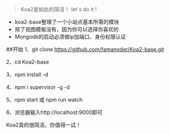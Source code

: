 >Koa2是如此的简洁！ let`s do it !

* koa2-base整理了一个小站点基本所需的模块
* 除了视图模板没有，因为你可以选择你喜欢的
* Mongodb的启动必须做ip加端口、身份权限认证

##开始
1、git clone https://github.com/famanoder/Koa2-base.git

2、cd Koa2-base

3、npm install -d

4、npm i supervisor -g -d

5、npm start 或 npm run watch

6、浏览器输入http://localhost:9000即可






Koa2真的很简洁，你值得一试！
